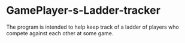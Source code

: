 # GamePlayer-s-Ladder-tracker
The program is intended to help keep track of a ladder of players who compete against each other at some game.
